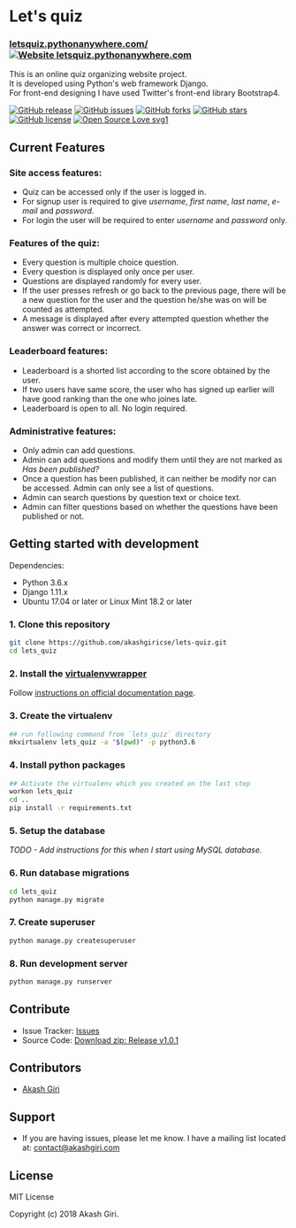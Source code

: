 # Let's quiz
### [letsquiz.pythonanywhere.com/](https://letsquiz.pythonanywhere.com/) [![Website letsquiz.pythonanywhere.com](https://img.shields.io/website-up-down-green-red/http/letsquiz.pythonanywhere.com.svg)](http://letsquiz.pythonanywhere.com/)

This is an online quiz organizing website project.<br>
It is developed using Python's web framework Django.<br>
For front-end designing I have used Twitter's front-end library Bootstrap4.

[![GitHub release](https://img.shields.io/github/release/akashgiricse/lets-quiz.svg)](https://img.shields.io/bower/vpre/bootstrap.svg)
[![GitHub issues](https://img.shields.io/github/issues/akashgiricse/lets-quiz.svg)](https://github.com/akashgiricse/lets-quiz/issues)
[![GitHub forks](https://img.shields.io/github/forks/akashgiricse/lets-quiz.svg)](https://github.com/akashgiricse/lets-quiz/network)
[![GitHub stars](https://img.shields.io/github/stars/akashgiricse/lets-quiz.svg)](https://github.com/akashgiricse/lets-quiz/stargazers)
[![GitHub license](https://img.shields.io/github/license/akashgiricse/lets-quiz.svg)](https://github.com/akashgiricse/lets-quiz/blob/master/LICENSE)
[![Open Source Love svg1](https://badges.frapsoft.com/os/v1/open-source.svg?v=103)](https://github.com/ellerbrock/open-source-badges/)

## Current Features

### Site access features:

* Quiz can be accessed only if the user is logged in.
* For signup user is required to give *username*, *first name*, *last name*, *e-mail* and *password*.
* For login the user will be required to enter *username* and *password* only.

### Features of the quiz:

* Every question is multiple choice question.
* Every question is displayed only once per user.
* Questions are displayed randomly for every user.
* If the user presses refresh or go back to the previous page, there will be a new question for the user and the question he/she was on will be counted as attempted.
* A message is displayed after every attempted question whether the answer was correct or incorrect.


### Leaderboard features:

* Leaderboard is a shorted list according to the score obtained by the user.
* If two users have same score, the user who has signed up earlier will have good ranking than the one who joines late.
* Leaderboard is open to all. No login required.

### Administrative features:

* Only admin can add questions.
* Admin can add questions and modify them until they are not marked as *Has been published?*
* Once a question has been published, it can neither be modify nor can be accessed. Admin can only see a list of questions.
* Admin can search questions by question text or choice text.
* Admin can filter questions based on whether the questions have been published or not.


## Getting started with development
Dependencies:
- Python 3.6.x
- Django 1.11.x
- Ubuntu 17.04 or later or Linux Mint 18.2 or later

### 1. Clone this repository
```bash
git clone https://github.com/akashgiricse/lets-quiz.git
cd lets_quiz
```

### 2. Install the [virtualenvwrapper](https://virtualenvwrapper.readthedocs.io/)
Follow [instructions on official documentation page](https://virtualenvwrapper.readthedocs.io/en/latest/install.html).

### 3. Create the virtualenv
```bash
## run following command from `lets_quiz` directory
mkvirtualenv lets_quiz -a "$(pwd)" -p python3.6
```

### 4. Install python packages
```bash
## Activate the virtualenv which you created on the last step
workon lets_quiz
cd ..
pip install -r requirements.txt
```

### 5. Setup the database
*TODO - Add instructions for this when I start using MySQL database.*

### 6. Run database migrations
```bash
cd lets_quiz
python manage.py migrate
```

### 7. Create superuser
```bash
python manage.py createsuperuser
```

### 8. Run development server
```bash
python manage.py runserver
```

## Contribute

- Issue Tracker: [Issues](https://github.com/akashgiricse/lets-quiz/issues)
- Source Code: [Download zip: Release v1.0.1](https://github.com/akashgiricse/lets-quiz/archive/1.0.1.zip)

## Contributors

* [Akash Giri](https://github.com/akashgiricse)

## Support

* If you are having issues, please let me know.<gr>
I have a mailing list located at: contact@akashgiri.com

## License
MIT License

Copyright (c) 2018 Akash Giri.
